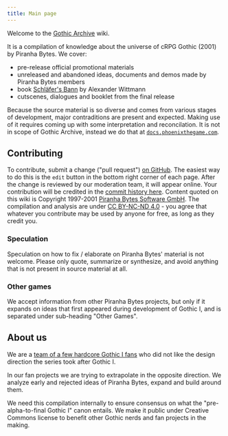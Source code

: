 ```yaml
---
title: Main page
---
```

Welcome to the [Gothic Archive](https://gothicarchive.org) wiki. 

It is a compilation of knowledge about the universe of cRPG Gothic (2001) by Piranha Bytes. We cover:
- pre-release official promotional materials
- unreleased and abandoned ideas, documents and demos made by Piranha Bytes members
- book [Schläfer's Bann](https://media.gothicarchive.org/documents/sleepersban/Schlafers_Bann_Endversion_2020.pdf) by Alexander Wittmann
- cutscenes, dialogues and booklet from the final release

Because the source material is so diverse and comes from various stages of development, major contraditions are present and expected. Making use of it requires coming up with some interpretation and reconcilation. It is not in scope of Gothic Archive, instead we do that at [`docs.phoenixthegame.com`](https://docs.phoenixthegame.com/).

## Contributing
To contribute, submit a change ("pull request") [on GitHub](https://github.com/phoenixTales/wiki.gothicarchive.org). The easiest way to do this is the `edit` button in the bottom right corner of each page. After the change is reviewed by our moderation team, it will appear online. Your contribution will be credited in the [commit history here](https://github.com/PhoenixTales/wiki.gothicarchive.org/commits/main). Content quoted on this wiki is Copyright 1997-2001 [Piranha Bytes Software GmbH](https://piranha-bytes.com/). The compilation and analysis are under [CC BY-NC-ND 4.0](https://creativecommons.org/licenses/by-nc-nd/4.0/) - you agree that whatever you contribute may be used by anyone for free, as long as they credit you.

### Speculation
Speculation on how to fix / elaborate on Piranha Bytes' material is not welcome. Please only quote, summarize or synthesize, and avoid anything that is not present in source material at all.

### Other games
We accept information from other Piranha Bytes projects, but only if it expands on ideas that first appeared during development of Gothic I, and is separated under sub-heading "Other Games".

## About us
We are a [team of a few hardcore Gothic I fans](https://phoenixtales.de/) who did not like the design direction the series took after Gothic I. 

In our fan projects we are trying to extrapolate in the opposite direction. We analyze early and rejected ideas of Piranha Bytes, expand and build around them. 

We need this compilation internally to ensure consensus on what the "pre-alpha-to-final Gothic I" canon entails. We make it public under Creative Commons license to benefit other Gothic nerds and fan projects in the making.
